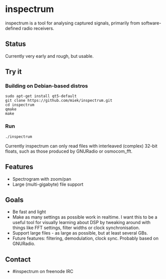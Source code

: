 # inspectrum
inspectrum is a tool for analysing captured signals, primarily from software-defined radio receivers.

## Status
Currently very early and rough, but usable.

## Try it
### Building on Debian-based distros

    sudo apt-get install qt5-default
    git clone https://github.com/miek/inspectrum.git
    cd inspectrum
    qmake
    make

### Run

    ./inspectrum

Currently inspectrum can only read files with interleaved (complex) 32-bit floats, such as those produced by GNURadio or osmocom_fft.

## Features
 * Spectrogram with zoom/pan
 * Large (multi-gigabyte) file support

## Goals
 * Be fast and light
 * Make as many settings as possible work in realtime. I want this to be a useful tool for visually learning about DSP by tweaking around with things like FFT settings, filter widths or clock synchronisation.
 * Support large files - as large as possible, but at least several GBs.
 * Future features: filtering, demodulation, clock sync. Probably based on GNURadio.
 
## Contact
 * #inspectrum on freenode IRC

